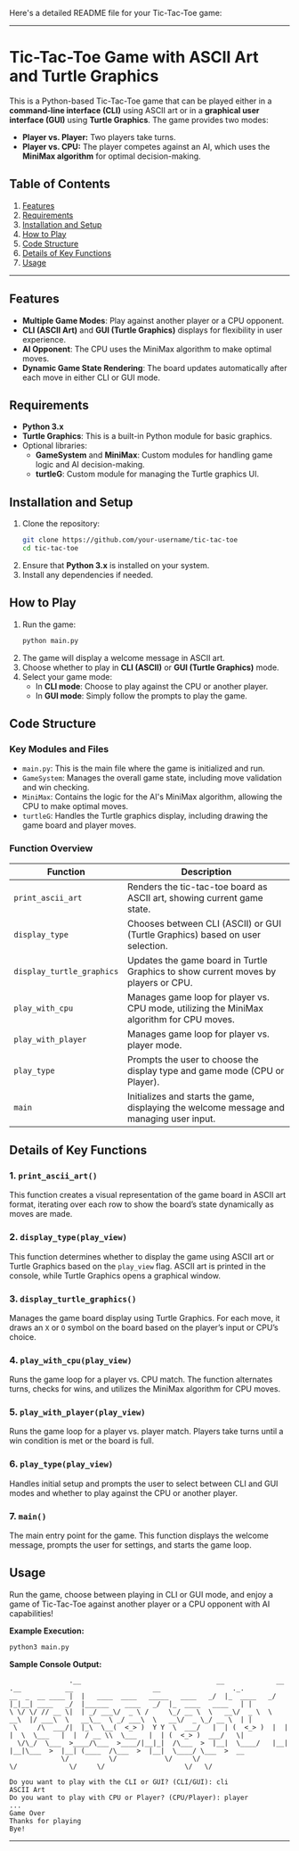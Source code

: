 Here's a detailed README file for your Tic-Tac-Toe game:

---

# Tic-Tac-Toe Game with ASCII Art and Turtle Graphics

This is a Python-based Tic-Tac-Toe game that can be played either in a **command-line interface (CLI)** using ASCII art or in a **graphical user interface (GUI)** using **Turtle Graphics**. The game provides two modes:
- **Player vs. Player:** Two players take turns.
- **Player vs. CPU:** The player competes against an AI, which uses the **MiniMax algorithm** for optimal decision-making.

## Table of Contents
1. [Features](#features)
2. [Requirements](#requirements)
3. [Installation and Setup](#installation-and-setup)
4. [How to Play](#how-to-play)
5. [Code Structure](#code-structure)
6. [Details of Key Functions](#details-of-key-functions)
7. [Usage](#usage)

---

## Features

- **Multiple Game Modes**: Play against another player or a CPU opponent.
- **CLI (ASCII Art)** and **GUI (Turtle Graphics)** displays for flexibility in user experience.
- **AI Opponent**: The CPU uses the MiniMax algorithm to make optimal moves.
- **Dynamic Game State Rendering**: The board updates automatically after each move in either CLI or GUI mode.

## Requirements

- **Python 3.x**
- **Turtle Graphics**: This is a built-in Python module for basic graphics.
- Optional libraries:
    - **GameSystem** and **MiniMax**: Custom modules for handling game logic and AI decision-making.
    - **turtleG**: Custom module for managing the Turtle graphics UI.

## Installation and Setup

1. Clone the repository:
   ```bash
   git clone https://github.com/your-username/tic-tac-toe
   cd tic-tac-toe
   ```
2. Ensure that **Python 3.x** is installed on your system.
3. Install any dependencies if needed.

## How to Play

1. Run the game:
   ```bash
   python main.py
   ```
2. The game will display a welcome message in ASCII art.
3. Choose whether to play in **CLI (ASCII)** or **GUI (Turtle Graphics)** mode.
4. Select your game mode:
   - In **CLI mode**: Choose to play against the CPU or another player.
   - In **GUI mode**: Simply follow the prompts to play the game.

## Code Structure

### Key Modules and Files
- `main.py`: This is the main file where the game is initialized and run.
- `GameSystem`: Manages the overall game state, including move validation and win checking.
- `MiniMax`: Contains the logic for the AI's MiniMax algorithm, allowing the CPU to make optimal moves.
- `turtleG`: Handles the Turtle graphics display, including drawing the game board and player moves.

### Function Overview

| Function                | Description                                                                                       |
|-------------------------|---------------------------------------------------------------------------------------------------|
| `print_ascii_art`       | Renders the tic-tac-toe board as ASCII art, showing current game state.                           |
| `display_type`          | Chooses between CLI (ASCII) or GUI (Turtle Graphics) based on user selection.                     |
| `display_turtle_graphics`| Updates the game board in Turtle Graphics to show current moves by players or CPU.               |
| `play_with_cpu`         | Manages game loop for player vs. CPU mode, utilizing the MiniMax algorithm for CPU moves.         |
| `play_with_player`      | Manages game loop for player vs. player mode.                                                     |
| `play_type`             | Prompts the user to choose the display type and game mode (CPU or Player).                        |
| `main`                  | Initializes and starts the game, displaying the welcome message and managing user input.          |

## Details of Key Functions

### 1. `print_ascii_art()`
This function creates a visual representation of the game board in ASCII art format, iterating over each row to show the board’s state dynamically as moves are made.

### 2. `display_type(play_view)`
This function determines whether to display the game using ASCII art or Turtle Graphics based on the `play_view` flag. ASCII art is printed in the console, while Turtle Graphics opens a graphical window.

### 3. `display_turtle_graphics()`
Manages the game board display using Turtle Graphics. For each move, it draws an `X` or `O` symbol on the board based on the player’s input or CPU’s choice.

### 4. `play_with_cpu(play_view)`
Runs the game loop for a player vs. CPU match. The function alternates turns, checks for wins, and utilizes the MiniMax algorithm for CPU moves.

### 5. `play_with_player(play_view)`
Runs the game loop for a player vs. player match. Players take turns until a win condition is met or the board is full.

### 6. `play_type(play_view)`
Handles initial setup and prompts the user to select between CLI and GUI modes and whether to play against the CPU or another player.

### 7. `main()`
The main entry point for the game. This function displays the welcome message, prompts the user for settings, and starts the game loop.

## Usage

Run the game, choose between playing in CLI or GUI mode, and enjoy a game of Tic-Tac-Toe against another player or a CPU opponent with AI capabilities!

**Example Execution:**
```bash
python3 main.py
```

**Sample Console Output:**
```plaintext
               .__                                  __             __  .__           __                    __                  ._.
__  _  __ ____ |  |   ____  ____   _____   ____   _/  |_  ____   _/  |_|__| ____   _/  |______    ____   _/  |_  ____   ____   | |
\ \/ \/ // __ \|  | _/ ___\/  _ \ /     \_/ __ \  \   __\/  _ \  \   __\  |/ ___\  \   __\__  \ _/ ___\  \   __\/  _ \_/ __ \  | |
 \     /\  ___/|  |_\  \__(  <_> )  Y Y  \  ___/   |  | (  <_> )  |  | |  \  \___   |  |  / __ \\  \___   |  | (  <_> )  ___/   \|
  \/\_/  \___  >____/\___  >____/|__|_|  /\___  >  |__|  \____/   |__| |__|\___  >  |__| (____  /\___  >  |__|  \____/ \___  >  __
             \/          \/            \/     \/                               \/             \/     \/                    \/   \/

Do you want to play with the CLI or GUI? (CLI/GUI): cli
ASCII Art
Do you want to play with CPU or Player? (CPU/Player): player
...
Game Over
Thanks for playing
Bye!
```

---

